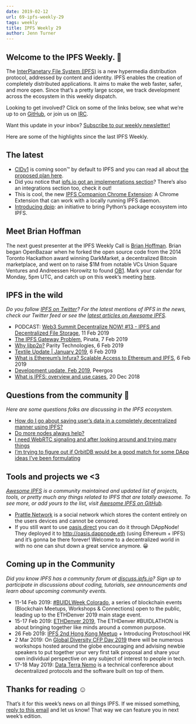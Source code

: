 ```yaml
---
date: 2019-02-12
url: 69-ipfs-weekly-29
tags: weekly
title: IPFS Weekly 29
author: Jenn Turner
---
```


## Welcome to the IPFS Weekly. 👋

The [InterPlanetary File System (IPFS)](https://ipfs.io/) is a new hypermedia distribution protocol, addressed by content and identity. IPFS enables the creation of completely distributed applications. It aims to make the web faster, safer, and more open. Since that’s a pretty large scope, we track development across the ecosystem in this weekly dispatch.

Looking to get involved? Click on some of the links below, see what we’re up to on [GitHub](https://github.com/ipfs), or join us on [IRC](https://riot.im/app/#/room/#ipfs:matrix.org).

Want this update in your inbox? [Subscribe to our weekly newsletter!](http://eepurl.com/gL2Pi5)

Here are some of the highlights since the last IPFS Weekly.

## The latest

+ [CIDv1](https://github.com/multiformats/cid) is coming soon™ by default to IPFS and you can read all about [the proposed plan here](https://github.com/ipfs/ipfs/issues/337).
+ Did you notice that [ipfs.io got an implementations section](https://ipfs.io/#implementations)? There’s also an integrations section too, check it out!
+ This is cool, the new [IPFS Companion Chrome Extension](https://chrome.google.com/webstore/detail/ipfs-companion/nibjojkomfdiaoajekhjakgkdhaomnch/): A Chrome Extension that can work with a locally running IPFS daemon.
+ [Introducing dpip](https://github.com/AuHau/dpip/issues/1): an initiative to bring Python’s package ecosystem into IPFS.


## Meet Brian Hoffman

The next guest presenter at the IPFS Weekly Call is [Brian Hoffman](https://twitter.com/brianchoffman). Brian began OpenBazaar when he forked the open source code from the 2014 Toronto Hackathon award winning DarkMarket, a decentralized Bitcoin marketplace, and went on to raise $1M from notable VCs Union Square Ventures and Andreessen Horowitz to found [OB1](https://ob1.io/). Mark your calendar for Monday, 5pm UTC, and catch up on this week’s meeting [here](https://github.com/ipfs/team-mgmt/issues/866). 

 
## IPFS in the wild
*Do you follow [IPFS on Twitter](https://twitter.com/IPFSbot)? For the latest mentions of IPFS in the news, check our Twitter feed or see the [latest articles on Awesome IPFS](https://awesome.ipfs.io/categories/articles/).* 

+ PODCAST: [Web3 Summit Decentralize NOW! #13 - IPFS and Decentralized File Storage](http://dattpodcastnetwork.libsyn.com/web3-summit-decentralize-now-13-ipfs-and-decentralized-file-storage), 11 Feb 2019
+ [The IPFS Gateway Problem](https://medium.com/pinata/the-ipfs-gateway-problem-64bbe7eb8170), Pinata, 7 Feb 2019
+ [Why libp2p?](https://medium.com/paritytech/why-libp2p-13085ed0c9c8) Parity Technologies, 6 Feb 2019
+ [Textile Update | January 2019](https://medium.com/textileio/textile-update-january-2019-fa4203c4856a), 6 Feb 2019
+ [What is Ethereum’s Infura? Scalable Access to Ethereum and IPFS](https://blockonomi.com/ethereum-infura/), 6 Feb 2019
+ [Development update, Feb 2019](https://peergos.org/blog), Peergos
+ [What is IPFS: overview and use cases](https://dao.casino/blog/what-is-ipfs/), 20 Dec 2018


## Questions from the community 🤔
*Here are some questions folks are discussing in the IPFS ecosystem.*

+ [How do I go about saving user’s data in a completely decentralized manner using IPFS?](https://www.reddit.com/r/ipfs/comments/ao4qwj/possible_to_use_ipfs_for_user_authentication/)
+ [Do more nodes always help?](https://www.reddit.com/r/ipfs/comments/ansg57/do_more_nodes_always_help/)
+ [I need WebRTC signaling and after looking around and trying many things](https://discuss.ipfs.io/t/using-pubsub-in-js-ipfs-for-webrtc-signaling/4848)
+ [I’m trying to figure out if OrbitDB would be a good match for some DApp ideas I’ve been formulating](https://www.reddit.com/r/ipfs/comments/apu2t7/technical_orbitdb_overviewguidelines/)


## Tools and projects we <3
*[Awesome IPFS](https://awesome.ipfs.io/) is a community maintained and updated list of projects, tools, or pretty much any things related to IPFS that are totally awesome. To see more, or add yours to the list, visit [Awesome IPFS on GitHub](https://github.com/ipfs/awesome-ipfs).* 

+ [Prattle Network](https://prattle.tk/) is a social network which stores the content entirely on the users devices and cannot be censored.
+ If you still want to use [oasis.direct](http://oasis.direct) you can do it through DAppNode! They deployed it to http://oasis.dappnode.eth (using Ethereum + IPFS) and it’s gonna be there forever! Welcome to a decentralized world in with no one can shut down a great service anymore. 😀


## Coming up in the Community
*Did you know IPFS has a community forum at [discuss.ipfs.io](https://discuss.ipfs.io/)? Sign up to participate in discussions about coding, tutorials, see announcements and learn about upcoming community events.*

+ 11-14 Feb 2019: [#BUIDLWeek Colorado](https://www.ethdenver.com/buidlweek/), a series of blockchain events (Blockchain Meetups, Workshops & Connections) open to the public, leading up to the ETHDenver 2019 main stage event.
+ 15-17 Feb 2019: [ETHDenver 2019](https://www.ethdenver.com/#venue), The ETHDenver #BUIDLATHON is about bringing together like minds around a common purpose. 
+ 26 Feb 2019: [IPFS 2nd Hong Kong Meetup](https://www.meetup.com/Hong-Kong-IPFS-Meetup/events/258784575/) + Introducing Protoschool HK
+ 2 Mar 2019: On [Global Diversity CFP Day 2019](https://www.globaldiversitycfpday.com/) there will be numerous workshops hosted around the globe encouraging and advising newbie speakers to put together your very first talk proposal and share your own individual perspective on any subject of interest to people in tech.
+ 17-18 May 2019: [Data Terra Nemo](https://dtn.is/) is a technical conference about decentralized protocols and the software built on top of them.


## Thanks for reading ☺️

That’s it for this week’s news on all things IPFS. If we missed something, [reply to this email](mailto:newsletter@ipfs.io) and let us know! That way we can feature you in next week’s edition. 
